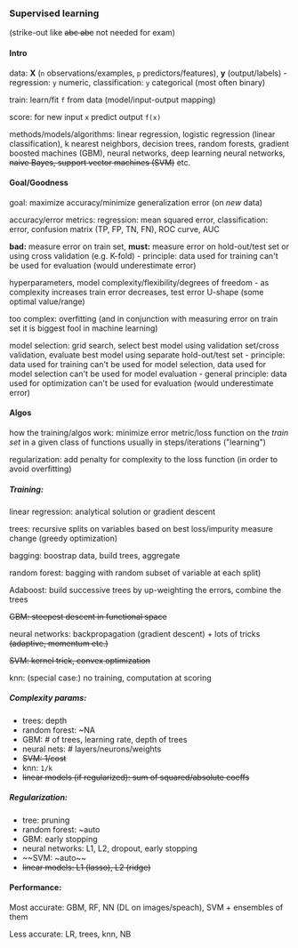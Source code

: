 
### Supervised learning 

(strike-out like ~~abc abc~~ not needed for exam)

#### Intro

data: **X** (`n` observations/examples, `p` predictors/features), **y** (output/labels) -
regression: `y` numeric, classification: `y` categorical (most often binary)

train: learn/fit `f` from data (model/input-output mapping)

score: for new input `x` predict output `f(x)`

methods/models/algorithms: linear regression, logistic regression (linear classification), k nearest neighbors, decision trees, random forests, gradient boosted machines (GBM), neural networks, deep learning neural networks, ~~naive Bayes, support vector machines (SVM)~~ etc.


#### Goal/Goodness

goal: maximize accuracy/minimize generalization error (on *new* data)

accuracy/error metrics: regression: mean squared error, classification: error, confusion matrix (TP, FP, TN, FN), ROC curve, AUC

**bad:** measure error on train set, **must:** measure error on hold-out/test set or using cross validation (e.g. K-fold) - principle: data used for training can't be used for 
evaluation (would underestimate error)

hyperparameters, model complexity/flexibility/degrees of freedom - as complexity increases train error decreases, test error U-shape (some optimal value/range)

too complex: overfitting (and in conjunction with measuring error on train set it is biggest
fool in machine learning)

model selection: grid search, select best model using validation set/cross validation, evaluate best model using separate hold-out/test set - principle: data used for training can't be used for model selection, data used for model selection can't be used for model evaluation - general principle: data used for optimization can't be used for evaluation (would underestimate error)


#### Algos

how the training/algos work: minimize error metric/loss function on the *train set* 
in a given class of functions usually in steps/iterations ("learning")

regularization: add penalty for complexity to the loss function (in order to avoid overfitting)

##### Training:

linear regression: analytical solution or gradient descent

trees: recursive splits on variables based on best loss/impurity measure 
change (greedy optimization)

bagging: boostrap data, build trees, aggregate

random forest: bagging with random subset of variable at each split)

Adaboost: build successive trees by up-weighting the errors, combine the trees

~~GBM: steepest descent in functional space~~

neural networks: backpropagation (gradient descent) + lots of tricks 
~~(adaptive, momentum etc.)~~

~~SVM: kernel trick, convex optimization~~

knn: (special case:) no training, computation at scoring

##### Complexity params:

- trees: depth
- random forest: ~NA
- GBM: \# of trees, learning rate, depth of trees
- neural nets: \# layers/neurons/weights
- ~~SVM: 1/cost~~
- knn: `1/k`
- ~~linear models (if regularized): sum of squared/absolute coeffs~~

##### Regularization:

- tree: pruning
- random forest: ~auto
- GBM: early stopping
- neural networks: L1, L2, dropout, early stopping
- ~~SVM: ~auto~~
- ~~linear models: L1 (lasso), L2 (ridge)~~


#### Performance:

Most accurate: GBM, RF, NN (DL on images/speach), SVM + ensembles of them

Less accurate: LR, trees, knn, NB











